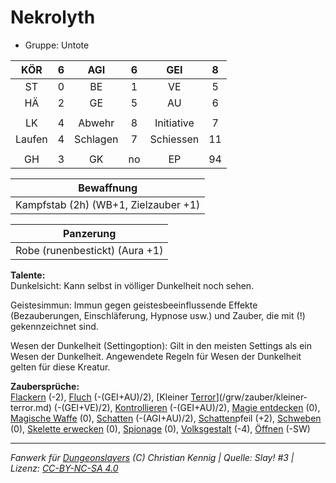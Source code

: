 # Nekrolyth  
- Gruppe: Untote  

| KÖR | 6 | AGI | 6 | GEI | 8 |
| :-: | :-: | :-: | :-: | :-: | :-: |
| ST | 0 | BE | 1 | VE | 5 |
| HÄ | 2 | GE | 5 | AU | 6 |
|  |
| LK | 4 | Abwehr | 8 | Initiative | 7 |
| Laufen | 4 | Schlagen | 7 | Schiessen | 11 |
|  |
| GH | 3 | GK | no | EP | 94 |

| Bewaffnung |
| --- |
| Kampfstab (2h) (WB+1, Zielzauber +1) |


| Panzerung |
| --- |
| Robe (runenbestickt) (Aura +1) |


**Talente:**  
Dunkelsicht: Kann selbst in völliger Dunkelheit noch sehen.

Geistesimmun: Immun gegen geistesbeeinflussende Effekte (Bezauberungen, Einschläferung, Hypnose usw.) und Zauber, die mit (!) gekennzeichnet sind.

Wesen der Dunkelheit (Settingoption): Gilt in den meisten Settings als ein Wesen der Dunkelheit. Angewendete Regeln für Wesen der Dunkelheit gelten für diese Kreatur.


**Zaubersprüche:**  
[Flackern](/grw/zauber/flackern.md) (-2), [Fluch](/grw/zauber/fluch.md) (-(GEI+AU)/2), [Kleiner [Terror](/grw/zauber/terror.md)](/grw/zauber/kleiner-terror.md) (-(GEI+VE)/2), [Kontrollieren](/grw/zauber/kontrollieren.md) (-(GEI+AU)/2), [Magie entdecken](/grw/zauber/magie-entdecken.md) (0), [Magische Waffe](/grw/zauber/magische-waffe.md) (0), [Schatten](/grw/zauber/schatten.md) (-(AGI+AU)/2), [Schatten](/grw/zauber/schatten.md)pfeil (+2), [Schweben](/grw/zauber/schweben.md) (0), [Skelette erwecken](/grw/zauber/skelette-erwecken.md) (0), [Spionage](/grw/zauber/spionage.md) (0), [Volksgestalt](/grw/zauber/volksgestalt.md) (-4), [Öffnen](/grw/zauber/oeffnen.md) (-SW)




___
*Fanwerk für [Dungeonslayers](https://www.dungeonslayers.net/) (C) Christian Kennig | Quelle: Slay! #3 | Lizenz: [CC-BY-NC-SA 4.0](https://creativecommons.org/licenses/by-nc-sa/4.0/deed.de)*